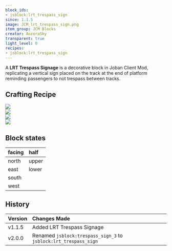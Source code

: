 ```yaml
---
block_ids:
- jsblock:lrt_trespass_sign
since: 1.1.5
image: JCM_lrt_trespass_sign.png
item_group: JCM Blocks
creator: AozoraSky
transparent: true
light_level: 0
recipes:
- jsblock:lrt_trespass_sign
---
```


A **LRT Trespass Signage** is a decorative block in Joban Client Mod, replicating a vertical sign placed on the track at the end of platform reminding passengers to not trespass between tracks.

## Crafting Recipe
<div class="crafting">
    <div class="crafting-table">
        <!-- row 1 -->
        <div></div>
        <div><img src="../crafting/Minecraft_Iron_ingot.png"></div>
        <div></div>
        <!-- row 2 -->
        <div></div>
        <div><img src="../crafting/Minecraft_Iron_ingot.png"></div>
        <div></div>
        <!-- row 3 -->
        <div></div>
        <div><img src="../crafting/Minecraft_Stick.png"></div>
        <div></div>
    </div>
    <div class="crafting-arrow"></div>
    <div class="crafting-result" data-count="6">
        <img src="../crafting/JCM_Item_Lrt_trespass_sign.png">
    </div>
</div>

## Block states
| facing | half  |
|:-------|:------|
| north  | upper |
| east   | lower |
| south  |       |
| west   |       |

## History
| Version | Changes Made                                                     |
|:--------|:-----------------------------------------------------------------|
| v1.1.5  | Added LRT Trespass Signage                                       |
| v2.0.0  | Renamed `jsblock:trespass_sign_3` to `jsblock:lrt_trespass_sign` |
